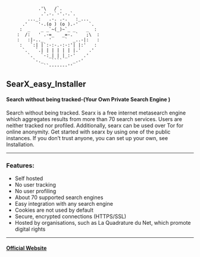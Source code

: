                 .'\   /`.
                 .'.-.`-'.-.`.
            ..._:   .-. .-.   :_...
          .'    '-.(o ) (o ).-'    `.
         :  _    _ _`~(_)~`_ _    _  :
        :  /:   ' .-=_   _=-. `   ;\  :
        :   :|-.._  '     `  _..-|:   :
         :   `:| |`:-:-.-:-:'| |:'   :
          `.   `.| | | | | | |.'   .'
            `.   `-:_| | |_:-'   .'
              `-._   ````    _.-'
                  ``-------''

## SearX_easy_Installer
#### Search without being tracked-(Your Own Private Search Engine )

Search without being tracked.
Searx is a free internet metasearch engine which aggregates results from more than 70 search services. Users are neither tracked nor profiled. Additionally, searx can be used over Tor for online anonymity.
Get started with searx by using one of the public instances. If you don’t trust anyone, you can set up your own, see Installation.

--- 
### Features:
* Self hosted
* No user tracking
* No user profiling
* About 70 supported search engines
* Easy integration with any search engine
* Cookies are not used by default
* Secure, encrypted connections (HTTPS/SSL)
* Hosted by organisations, such as La Quadrature du Net, which promote digital rights
---

#### [Official Website](https://searx.github.io/searx/)
